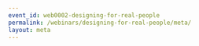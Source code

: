 ```yaml
---
event_id: web0002-designing-for-real-people
permalink: /webinars/designing-for-real-people/meta/
layout: meta
---
```

